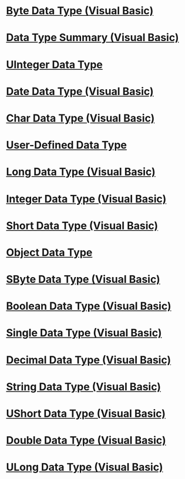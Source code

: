 # [Byte Data Type (Visual Basic)](byte-data-type.md)
# [Data Type Summary (Visual Basic)](data-type-summary.md)
# [UInteger Data Type](uinteger-data-type.md)
# [Date Data Type (Visual Basic)](date-data-type.md)
# [Char Data Type (Visual Basic)](char-data-type.md)
# [User-Defined Data Type](user-defined-data-type.md)
# [Long Data Type (Visual Basic)](long-data-type.md)
# [Integer Data Type (Visual Basic)](integer-data-type.md)
# [Short Data Type (Visual Basic)](short-data-type.md)
# [Object Data Type](object-data-type.md)
# [SByte Data Type (Visual Basic)](sbyte-data-type.md)
# [Boolean Data Type (Visual Basic)](boolean-data-type.md)
# [Single Data Type (Visual Basic)](single-data-type.md)
# [Decimal Data Type (Visual Basic)](decimal-data-type.md)
# [String Data Type (Visual Basic)](string-data-type.md)
# [UShort Data Type (Visual Basic)](ushort-data-type.md)
# [Double Data Type (Visual Basic)](double-data-type.md)
# [ULong Data Type (Visual Basic)](ulong-data-type.md)

